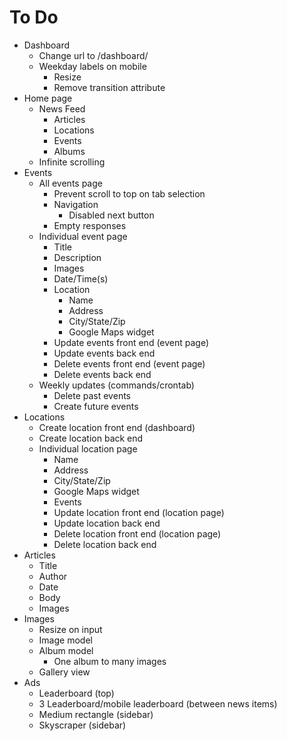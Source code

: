 # To Do

- Dashboard
  - Change url to /dashboard/
  - Weekday labels on mobile
    - Resize
    - Remove transition attribute
- Home page
  - News Feed
    - Articles
    - Locations
    - Events
    - Albums
  - Infinite scrolling
- Events
  - All events page
    - Prevent scroll to top on tab selection
    - Navigation
      - Disabled next button
    - Empty responses
  - Individual event page
    - Title
    - Description
    - Images
    - Date/Time(s)
    - Location
      - Name
      - Address
      - City/State/Zip
      - Google Maps widget
    - Update events front end (event page)
    - Update events back end
    - Delete events front end (event page)
    - Delete events back end
  - Weekly updates (commands/crontab)
    - Delete past events
    - Create future events
- Locations
  - Create location front end (dashboard)
  - Create location back end
  - Individual location page
    - Name
    - Address
    - City/State/Zip
    - Google Maps widget
    - Events
    - Update location front end (location page)
    - Update location back end
    - Delete location front end (location page)
    - Delete location back end
- Articles
  - Title
  - Author
  - Date
  - Body
  - Images
- Images
  - Resize on input
  - Image model
  - Album model
    - One album to many images
  - Gallery view
- Ads
  - Leaderboard (top)
  - 3 Leaderboard/mobile leaderboard (between news items)
  - Medium rectangle (sidebar)
  - Skyscraper (sidebar)
